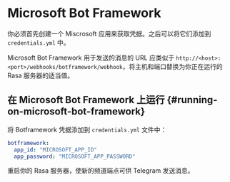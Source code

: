 # Microsoft Bot Framework

你必须首先创建一个 Miscrosoft 应用来获取凭据。之后可以将它们添加到 `credentials.yml` 中。

Microsoft Bot Framework 用于发送的消息的 URL 应类似于 `http://<host>:<port>/webhooks/botframework/webhook`，将主机和端口替换为你正在运行的 Rasa 服务器的适当值。

## 在 Microsoft Bot Framework 上运行 {#running-on-microsoft-bot-framework}

将 Botframework 凭据添加到 `credentials.yml` 文件中：

```yaml
botframework:
  app_id: "MICROSOFT_APP_ID"
  app_password: "MICROSOFT_APP_PASSWORD"
```

重启你的 Rasa 服务器，使新的频道端点可供 Telegram 发送消息。
